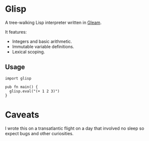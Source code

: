 # Glisp

A tree-walking Lisp interpreter written in [Gleam](https://gleam.run).

It features:
- Integers and basic arithmetic.
- Immutable variable definitions.
- Lexical scoping.

## Usage

```gleam
import glisp

pub fn main() {
  glisp.eval("(+ 1 2 3)")
}
```

# Caveats

I wrote this on a transatlantic flight on a day that involved no sleep so expect
bugs and other curiosities.
